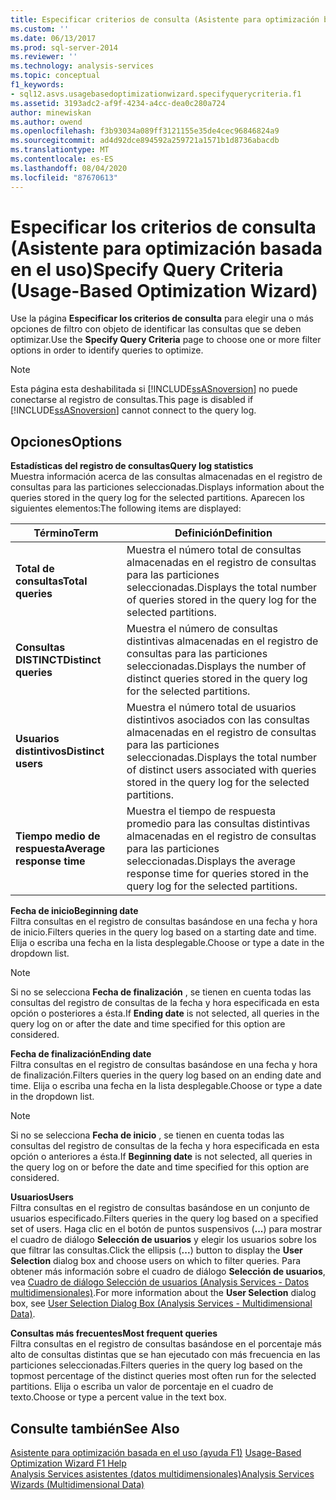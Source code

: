 ```yaml
---
title: Especificar criterios de consulta (Asistente para optimización basada en el uso) | Microsoft Docs
ms.custom: ''
ms.date: 06/13/2017
ms.prod: sql-server-2014
ms.reviewer: ''
ms.technology: analysis-services
ms.topic: conceptual
f1_keywords:
- sql12.asvs.usagebasedoptimizationwizard.specifyquerycriteria.f1
ms.assetid: 3193adc2-af9f-4234-a4cc-dea0c280a724
author: minewiskan
ms.author: owend
ms.openlocfilehash: f3b93034a089ff3121155e35de4cec96846824a9
ms.sourcegitcommit: ad4d92dce894592a259721a1571b1d8736abacdb
ms.translationtype: MT
ms.contentlocale: es-ES
ms.lasthandoff: 08/04/2020
ms.locfileid: "87670613"
---
```

# <a name="specify-query-criteria-usage-based-optimization-wizard"></a><span data-ttu-id="e7e3b-102">Especificar los criterios de consulta (Asistente para optimización basada en el uso)</span><span class="sxs-lookup"><span data-stu-id="e7e3b-102">Specify Query Criteria (Usage-Based Optimization Wizard)</span></span>
  <span data-ttu-id="e7e3b-103">Use la página **Especificar los criterios de consulta** para elegir una o más opciones de filtro con objeto de identificar las consultas que se deben optimizar.</span><span class="sxs-lookup"><span data-stu-id="e7e3b-103">Use the **Specify Query Criteria** page to choose one or more filter options in order to identify queries to optimize.</span></span>  
  
> [!NOTE]  
>  <span data-ttu-id="e7e3b-104">Esta página esta deshabilitada si [!INCLUDE[ssASnoversion](../includes/ssasnoversion-md.md)] no puede conectarse al registro de consultas.</span><span class="sxs-lookup"><span data-stu-id="e7e3b-104">This page is disabled if [!INCLUDE[ssASnoversion](../includes/ssasnoversion-md.md)] cannot connect to the query log.</span></span>  
  
## <a name="options"></a><span data-ttu-id="e7e3b-105">Opciones</span><span class="sxs-lookup"><span data-stu-id="e7e3b-105">Options</span></span>  
 <span data-ttu-id="e7e3b-106">**Estadísticas del registro de consultas**</span><span class="sxs-lookup"><span data-stu-id="e7e3b-106">**Query log statistics**</span></span>  
 <span data-ttu-id="e7e3b-107">Muestra información acerca de las consultas almacenadas en el registro de consultas para las particiones seleccionadas.</span><span class="sxs-lookup"><span data-stu-id="e7e3b-107">Displays information about the queries stored in the query log for the selected partitions.</span></span> <span data-ttu-id="e7e3b-108">Aparecen los siguientes elementos:</span><span class="sxs-lookup"><span data-stu-id="e7e3b-108">The following items are displayed:</span></span>  
  
|<span data-ttu-id="e7e3b-109">Término</span><span class="sxs-lookup"><span data-stu-id="e7e3b-109">Term</span></span>|<span data-ttu-id="e7e3b-110">Definición</span><span class="sxs-lookup"><span data-stu-id="e7e3b-110">Definition</span></span>|  
|----------|----------------|  
|<span data-ttu-id="e7e3b-111">**Total de consultas**</span><span class="sxs-lookup"><span data-stu-id="e7e3b-111">**Total queries**</span></span>|<span data-ttu-id="e7e3b-112">Muestra el número total de consultas almacenadas en el registro de consultas para las particiones seleccionadas.</span><span class="sxs-lookup"><span data-stu-id="e7e3b-112">Displays the total number of queries stored in the query log for the selected partitions.</span></span>|  
|<span data-ttu-id="e7e3b-113">**Consultas DISTINCT**</span><span class="sxs-lookup"><span data-stu-id="e7e3b-113">**Distinct queries**</span></span>|<span data-ttu-id="e7e3b-114">Muestra el número de consultas distintivas almacenadas en el registro de consultas para las particiones seleccionadas.</span><span class="sxs-lookup"><span data-stu-id="e7e3b-114">Displays the number of distinct queries stored in the query log for the selected partitions.</span></span>|  
|<span data-ttu-id="e7e3b-115">**Usuarios distintivos**</span><span class="sxs-lookup"><span data-stu-id="e7e3b-115">**Distinct users**</span></span>|<span data-ttu-id="e7e3b-116">Muestra el número total de usuarios distintivos asociados con las consultas almacenadas en el registro de consultas para las particiones seleccionadas.</span><span class="sxs-lookup"><span data-stu-id="e7e3b-116">Displays the total number of distinct users associated with queries stored in the query log for the selected partitions.</span></span>|  
|<span data-ttu-id="e7e3b-117">**Tiempo medio de respuesta**</span><span class="sxs-lookup"><span data-stu-id="e7e3b-117">**Average response time**</span></span>|<span data-ttu-id="e7e3b-118">Muestra el tiempo de respuesta promedio para las consultas distintivas almacenadas en el registro de consultas para las particiones seleccionadas.</span><span class="sxs-lookup"><span data-stu-id="e7e3b-118">Displays the average response time for queries stored in the query log for the selected partitions.</span></span>|  
  
 <span data-ttu-id="e7e3b-119">**Fecha de inicio**</span><span class="sxs-lookup"><span data-stu-id="e7e3b-119">**Beginning date**</span></span>  
 <span data-ttu-id="e7e3b-120">Filtra consultas en el registro de consultas basándose en una fecha y hora de inicio.</span><span class="sxs-lookup"><span data-stu-id="e7e3b-120">Filters queries in the query log based on a starting date and time.</span></span> <span data-ttu-id="e7e3b-121">Elija o escriba una fecha en la lista desplegable.</span><span class="sxs-lookup"><span data-stu-id="e7e3b-121">Choose or type a date in the dropdown list.</span></span>  
  
> [!NOTE]  
>  <span data-ttu-id="e7e3b-122"> Si no se selecciona **Fecha de finalización** , se tienen en cuenta todas las consultas del registro de consultas de la fecha y hora especificada en esta opción o posteriores a ésta.</span><span class="sxs-lookup"><span data-stu-id="e7e3b-122">If **Ending date** is not selected, all queries in the query log on or after the date and time specified for this option are considered.</span></span>  
  
 <span data-ttu-id="e7e3b-123">**Fecha de finalización**</span><span class="sxs-lookup"><span data-stu-id="e7e3b-123">**Ending date**</span></span>  
 <span data-ttu-id="e7e3b-124">Filtra consultas en el registro de consultas basándose en una fecha y hora de finalización.</span><span class="sxs-lookup"><span data-stu-id="e7e3b-124">Filters queries in the query log based on an ending date and time.</span></span> <span data-ttu-id="e7e3b-125">Elija o escriba una fecha en la lista desplegable.</span><span class="sxs-lookup"><span data-stu-id="e7e3b-125">Choose or type a date in the dropdown list.</span></span>  
  
> [!NOTE]  
>  <span data-ttu-id="e7e3b-126"> Si no se selecciona **Fecha de inicio** , se tienen en cuenta todas las consultas del registro de consultas de la fecha y hora especificada en esta opción o anteriores a ésta.</span><span class="sxs-lookup"><span data-stu-id="e7e3b-126">If **Beginning date** is not selected, all queries in the query log on or before the date and time specified for this option are considered.</span></span>  
  
 <span data-ttu-id="e7e3b-127">**Usuarios**</span><span class="sxs-lookup"><span data-stu-id="e7e3b-127">**Users**</span></span>  
 <span data-ttu-id="e7e3b-128">Filtra consultas en el registro de consultas basándose en un conjunto de usuarios especificado.</span><span class="sxs-lookup"><span data-stu-id="e7e3b-128">Filters queries in the query log based on a specified set of users.</span></span> <span data-ttu-id="e7e3b-129">Haga clic en el botón de puntos suspensivos (**...**) para mostrar el cuadro de diálogo **Selección de usuarios** y elegir los usuarios sobre los que filtrar las consultas.</span><span class="sxs-lookup"><span data-stu-id="e7e3b-129">Click the ellipsis (**...**) button to display the **User Selection** dialog box and choose users on which to filter queries.</span></span> <span data-ttu-id="e7e3b-130">Para obtener más información sobre el cuadro de diálogo **Selección de usuarios**, vea [Cuadro de diálogo Selección de usuarios &#40;Analysis Services - Datos multidimensionales&#41;](user-selection-dialog-box-analysis-services-multidimensional-data.md).</span><span class="sxs-lookup"><span data-stu-id="e7e3b-130">For more information about the **User Selection** dialog box, see [User Selection Dialog Box &#40;Analysis Services - Multidimensional Data&#41;](user-selection-dialog-box-analysis-services-multidimensional-data.md).</span></span>  
  
 <span data-ttu-id="e7e3b-131">**Consultas más frecuentes**</span><span class="sxs-lookup"><span data-stu-id="e7e3b-131">**Most frequent queries**</span></span>  
 <span data-ttu-id="e7e3b-132">Filtra consultas en el registro de consultas basándose en el porcentaje más alto de consultas distintas que se han ejecutado con más frecuencia en las particiones seleccionadas.</span><span class="sxs-lookup"><span data-stu-id="e7e3b-132">Filters queries in the query log based on the topmost percentage of the distinct queries most often run for the selected partitions.</span></span> <span data-ttu-id="e7e3b-133">Elija o escriba un valor de porcentaje en el cuadro de texto.</span><span class="sxs-lookup"><span data-stu-id="e7e3b-133">Choose or type a percent value in the text box.</span></span>  
  
## <a name="see-also"></a><span data-ttu-id="e7e3b-134">Consulte también</span><span class="sxs-lookup"><span data-stu-id="e7e3b-134">See Also</span></span>  
 <span data-ttu-id="e7e3b-135">[Asistente para optimización basada en el uso (ayuda F1)](usage-based-optimization-wizard-f1-help.md) </span><span class="sxs-lookup"><span data-stu-id="e7e3b-135">[Usage-Based Optimization Wizard F1 Help](usage-based-optimization-wizard-f1-help.md) </span></span>  
 [<span data-ttu-id="e7e3b-136">Analysis Services asistentes &#40;datos multidimensionales&#41;</span><span class="sxs-lookup"><span data-stu-id="e7e3b-136">Analysis Services Wizards &#40;Multidimensional Data&#41;</span></span>](analysis-services-wizards-multidimensional-data.md)  
  
  
